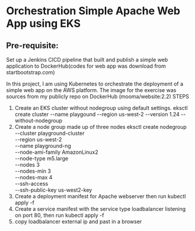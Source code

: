 # Orchestration Simple Apache Web App using EKS
## Pre-requisite: 
Set up a Jenkins CICD pipeline that built and publish a simple web application to DockerHub(codes for web app was download from startbootstrap.com)

In this project, I am using Kubernetes to orchestrate the deployment of a simple web app on the AWS platform.
The image for the exercise was sources from my publicly repo on DockerHub (mooma/website:2.2)
STEPS
1.  Create an EKS cluster without nodegroup using default settings.
    eksctl create cluster --name playgound --region us-west-2 --version 1.24  --without-nodegroup
2.  Create a node group made up of three nodes
    eksctl create nodegroup \
      --cluster playground-cluster \
      --region us-west-2 \
      --name playground-ng \
      --node-ami-family AmazonLinux2 \
      --node-type m5.large \
      --nodes 3 \
      --nodes-min 3 \
      --nodes-max 4 \
      --ssh-access \
      --ssh-public-key us-west2-key
3.  Create a deployment manifest for Apache webserver then run
    kubectl apply -f <deployment name>
4.  Create a service manifest with the service type loadbalancer listening on port 80, then run
    kubectl apply -f <service name>
5.  copy loadbalancer external ip and past in a browser